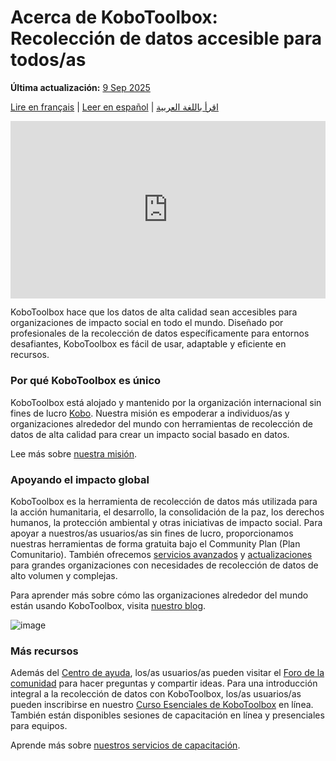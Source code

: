 # Acerca de KoboToolbox: Recolección de datos accesible para todos/as
**Última actualización:** <a href="https://github.com/kobotoolbox/docs/blob/deb4dee7804661e8219ceb760ff1923cbf105bde/source/about_kobotoolbox.md" class="reference">9 Sep 2025</a>

[Lire en français](about_kobotoolbox_fr.md) | [Leer en español](about_kobotoolbox_es.md) | [اقرأ باللغة العربية](about_kobotoolbox_ar.md)

<iframe src="https://www.youtube.com/embed/oKtMmBAlHho?si=OqS7-rewYMf-Rrw2&cc_load_policy=1&cc_lang_pref=en&hl=en" style="width: 100%; aspect-ratio: 16 / 9; height: auto; border: 0;" title="YouTube video player" frameborder="0" allow="accelerometer; autoplay; clipboard-write; encrypted-media; gyroscope; picture-in-picture; web-share" allowfullscreen></iframe>

KoboToolbox hace que los datos de alta calidad sean accesibles para organizaciones de impacto social en todo el mundo. Diseñado por profesionales de la recolección de datos específicamente para entornos desafiantes, KoboToolbox es fácil de usar, adaptable y eficiente en recursos.

<h3>Por qué KoboToolbox es único</h3>

KoboToolbox está alojado y mantenido por la organización internacional sin fines de lucro [Kobo](https://www.kobotoolbox.org/about-us/the-organization/). Nuestra misión es empoderar a individuos/as y organizaciones alrededor del mundo con herramientas de recolección de datos de alta calidad para crear un impacto social basado en datos.

Lee más sobre [nuestra misión](https://www.kobotoolbox.org/about-us/our-mission/).

<h3>Apoyando el impacto global</h3>

KoboToolbox es la herramienta de recolección de datos más utilizada para la acción humanitaria, el desarrollo, la consolidación de la paz, los derechos humanos, la protección ambiental y otras iniciativas de impacto social. Para apoyar a nuestros/as usuarios/as sin fines de lucro, proporcionamos nuestras herramientas de forma gratuita bajo el Community Plan (Plan Comunitario). También ofrecemos [servicios avanzados](https://www.kobotoolbox.org/services/) y [actualizaciones](https://www.kobotoolbox.org/pricing/) para grandes organizaciones con necesidades de recolección de datos de alto volumen y complejas.

Para aprender más sobre cómo las organizaciones alrededor del mundo están usando KoboToolbox, visita [nuestro blog](https://www.kobotoolbox.org/blog/).

![image](images/about_kobotoolbox/usermap.png)

<h3>Más recursos</h3>

Además del [Centro de ayuda](https://support.kobotoolbox.org/), los/as usuarios/as pueden visitar el [Foro de la comunidad](https://community.kobotoolbox.org/) para hacer preguntas y compartir ideas. Para una introducción integral a la recolección de datos con KoboToolbox, los/as usuarios/as pueden inscribirse en nuestro [Curso Esenciales de KoboToolbox](https://academy.kobotoolbox.org/courses/essentials) en línea. También están disponibles sesiones de capacitación en línea y presenciales para equipos.

Aprende más sobre [nuestros servicios de capacitación](https://www.kobotoolbox.org/services/training/).